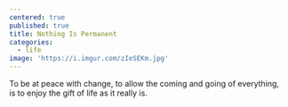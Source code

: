```yaml
---
centered: true
published: true
title: Nothing Is Permanent
categories:
  - life
image: 'https://i.imgur.com/zIeSEKm.jpg'
---
```

To be at peace 
with change,
to allow 
the coming 
and going 
of everything,  
is to enjoy
the gift of life 
as it really is.
